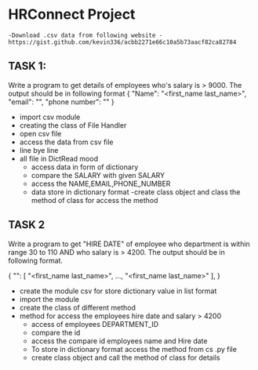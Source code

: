# HRConnect Project

    -Download .csv data from following website -https://gist.github.com/kevin336/acbb2271e66c10a5b73aacf82ca82784

## TASK 1:
Write a program to get details of employees who's salary is > 9000. The output should
be in following format
{
"Name": "<first_name last_name>",
"email": "<email>",
"phone number": "<phone number without DOT>"
}
- import csv module
- creating the class of File Handler
- open csv file 
- access the data from csv file
- line bye line 
- all file in DictRead mood
  - access data in form of dictionary
  - compare the SALARY with given SALARY
  - access the NAME,EMAIL,PHONE_NUMBER
  - data store in dictionary format
-create class object and class the method of class for access the method

## TASK 2
Write a program to get "HIRE DATE" of employee who department is within range 30
to 110 AND who salary is > 4200.
The output should be in following format.

{
"<HIRE DATE in YYYY-MM-DD format>": [
"<first_name last_name>",
...,
"<first_name last_name>"
],
}

- create the module csv for store dictionary value in list format
- import the module
- create the class of different method
- method for access the employees hire date and salary > 4200
  - access of employees DEPARTMENT_ID
  - compare the id 
  - access the compare id employees name and Hire date 
  - To store in dictionary format access the method from cs .py file 
  - create class object and call the method of class for details